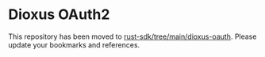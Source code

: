 # Dioxus OAuth2
This repository has been moved to [rust-sdk/tree/main/dioxus-oauth](https://github.com/biyard/rust-sdk/tree/main/dioxus-oauth).
Please update your bookmarks and references.
